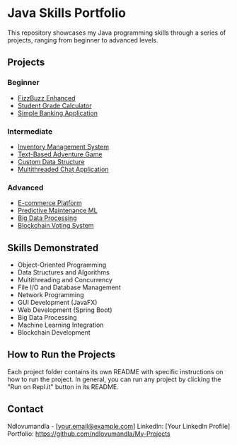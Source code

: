 ﻿# Java Skills Portfolio

This repository showcases my Java programming skills through a series of projects, ranging from beginner to advanced levels.

## Projects

### Beginner
- [FizzBuzz Enhanced](./beginner-projects/fizzbuzz-enhanced)
- [Student Grade Calculator](./beginner-projects/student-grade-calculator)
- [Simple Banking Application](./beginner-projects/simple-banking-application)

### Intermediate
- [Inventory Management System](./intermediate-projects/inventory-management-system)
- [Text-Based Adventure Game](./intermediate-projects/text-based-adventure-game)
- [Custom Data Structure](./intermediate-projects/custom-data-structure)
- [Multithreaded Chat Application](./intermediate-projects/multithreaded-chat-application)

### Advanced
- [E-commerce Platform](./advanced-projects/e-commerce-platform)
- [Predictive Maintenance ML](./advanced-projects/predictive-maintenance-ml)
- [Big Data Processing](./advanced-projects/big-data-processing)
- [Blockchain Voting System](./advanced-projects/blockchain-voting-system)

## Skills Demonstrated

- Object-Oriented Programming
- Data Structures and Algorithms
- Multithreading and Concurrency
- File I/O and Database Management
- Network Programming
- GUI Development (JavaFX)
- Web Development (Spring Boot)
- Big Data Processing
- Machine Learning Integration
- Blockchain Development

## How to Run the Projects

Each project folder contains its own README with specific instructions on how to run the project. In general, you can run any project by clicking the "Run on Repl.it" button in its README.

## Contact

Ndlovumandla - [your.email@example.com]
LinkedIn: [Your LinkedIn Profile]
Portfolio: https://github.com/ndlovumandla/My-Projects

